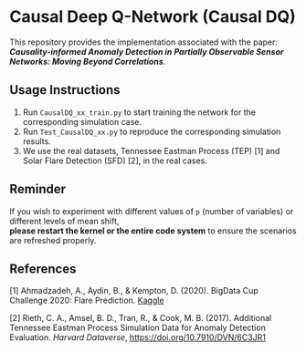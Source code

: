 # Causal Deep Q-Network (Causal DQ)

This repository provides the implementation associated with the paper:  
**_Causality-informed Anomaly Detection in Partially Observable Sensor Networks: Moving Beyond Correlations_**.

## Usage Instructions

1. Run `CausalDQ_xx_train.py` to start training the network for the corresponding simulation case.  
2. Run `Test_CausalDQ_xx.py` to reproduce the corresponding simulation results.
3. We use the real datasets, Tennessee Eastman Process (TEP) [1] and Solar Flare Detection (SFD) [2],  in the real cases.
## Reminder

If you wish to experiment with different values of `p` (number of variables) or different levels of mean shift,  
**please restart the kernel or the entire code system** to ensure the scenarios are refreshed properly.


## References

[1] Ahmadzadeh, A., Aydin, B., & Kempton, D. (2020). BigData Cup Challenge 2020: Flare Prediction. [Kaggle](https://www.kaggle.com/competitions/bigdata2020-flare-prediction)

[2] Rieth, C. A., Amsel, B. D., Tran, R., & Cook, M. B. (2017). Additional Tennessee Eastman Process Simulation Data for Anomaly Detection Evaluation. _Harvard Dataverse_, https://doi.org/10.7910/DVN/6C3JR1

